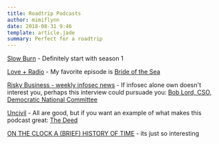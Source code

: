 ```yaml
---
title: Roadtrip Podcasts
author: mimiflynn
date: 2018-08-31 9:46
template: article.jade
summary: Perfect for a roadtrip
---
```


[Slow Burn](http://www.slate.com/articles/slate_plus/watergate.html) - Definitely start with season 1

[Love + Radio](http://loveandradio.org/category/episodes/) - My favorite episode is [Bride of the Sea](http://loveandradio.org/2015/08/bride-of-the-sea/)

[Risky Business - weekly infosec news](https://risky.biz) - If infosec alone own doesn't interest you, perhaps this interview could pursuade you: [Bob Lord, CSO, Democratic National Committee](https://risky.biz/510_feature/)

[Uncivil](http://www.gimletmedia.com/uncivil) - All are good, but if you want an example of what makes this podcast great: [The Deed](http://www.gimletmedia.com/uncivil/the-deed#episode-player)

[ON THE CLOCK A (BRIEF) HISTORY OF TIME](https://www.backstoryradio.org/shows/on-the-clock-4/) - its just so interesting
